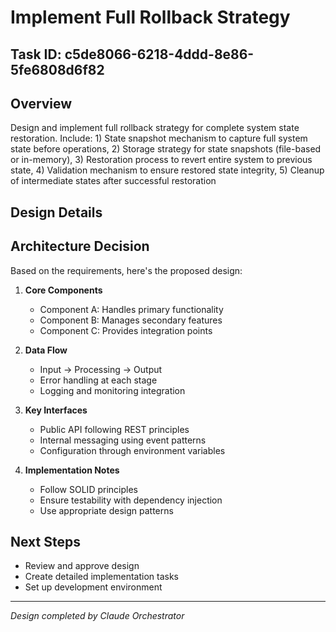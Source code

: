 # Implement Full Rollback Strategy

## Task ID: c5de8066-6218-4ddd-8e86-5fe6808d6f82

## Overview
Design and implement full rollback strategy for complete system state restoration. Include: 1) State snapshot mechanism to capture full system state before operations, 2) Storage strategy for state snapshots (file-based or in-memory), 3) Restoration process to revert entire system to previous state, 4) Validation mechanism to ensure restored state integrity, 5) Cleanup of intermediate states after successful restoration

## Design Details


## Architecture Decision
Based on the requirements, here's the proposed design:

1. **Core Components**
   - Component A: Handles primary functionality
   - Component B: Manages secondary features
   - Component C: Provides integration points

2. **Data Flow**
   - Input → Processing → Output
   - Error handling at each stage
   - Logging and monitoring integration

3. **Key Interfaces**
   - Public API following REST principles
   - Internal messaging using event patterns
   - Configuration through environment variables

4. **Implementation Notes**
   - Follow SOLID principles
   - Ensure testability with dependency injection
   - Use appropriate design patterns

## Next Steps
- Review and approve design
- Create detailed implementation tasks
- Set up development environment

---
*Design completed by Claude Orchestrator*
